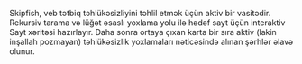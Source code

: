 Skipfish, veb tətbiq təhlükəsizliyini təhlil etmək üçün aktiv bir vasitədir. Rekursiv tarama və lüğət əsaslı yoxlama yolu ilə hədəf sayt üçün interaktiv Sayt xəritəsi hazırlayır. Daha sonra ortaya çıxan karta bir sıra aktiv (lakin inşallah pozmayan) təhlükəsizlik yoxlamaları nəticəsində alınan şərhlər əlavə olunur.